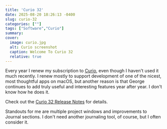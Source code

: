 ```yaml
---
title: 'Curio 32'
date: 2025-08-20 18:26:13 -0400
slug: curio-32
categories: [""]
tags: ["Software","Curio"]
summary: 
cover: 
  image: curio.jpg
  alt: Curio screenshot
  caption: Welcome To Curio 32
  relative: true
---
```


Every year I renew my subscription to [Curio](https://www.zengobi.com), even though I haven't used it much recently. I renew mostly to support development of one of the nicest, most thoughtful apps on macOS, but another reason is that George continues to add truly useful and interesting features year after year. I don't know how he does it.

Check out the [Curio 32 Release Notes](https://www.zengobi.com/curio/releasenotes/?v=32) for details.

Standouts for me are multiple project windows and improvements to Journal sections. I don't need another journaling tool, of course, but I often consider it.

